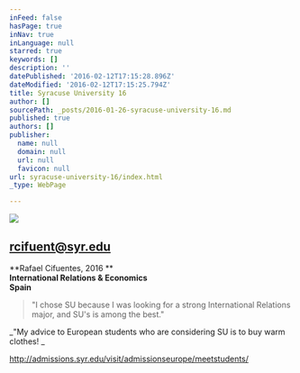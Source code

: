 ```yaml
---
inFeed: false
hasPage: true
inNav: true
inLanguage: null
starred: true
keywords: []
description: ''
datePublished: '2016-02-12T17:15:28.896Z'
dateModified: '2016-02-12T17:15:25.794Z'
title: Syracuse University 16
author: []
sourcePath: _posts/2016-01-26-syracuse-university-16.md
published: true
authors: []
publisher:
  name: null
  domain: null
  url: null
  favicon: null
url: syracuse-university-16/index.html
_type: WebPage

---
```

![](https://s3-us-west-2.amazonaws.com/the-grid-img/p/785e05f841d8e20bb96efbb3e897abb4a6d64a22.jpg)

## rcifuent@syr.edu

**Rafael Cifuentes, 2016 **  
**International Relations & Economics**  
**Spain**

> "I chose SU because I was looking for a strong International Relations major, and SU's is among the best." 

_"My advice to European students who are considering SU is to buy warm clothes! _

http://admissions.syr.edu/visit/admissionseurope/meetstudents/